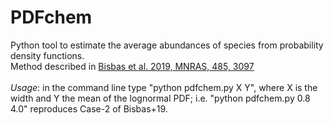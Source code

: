 # PDFchem

Python tool to estimate the average abundances of species from probability density functions. <br>Method described in <a href="https://ui.adsabs.harvard.edu/abs/2019MNRAS.485.3097B/abstract" target="_blank">Bisbas et al. 2019, MNRAS, 485, 3097</a>
<br><br><i>Usage</i>: in the command line type "python pdfchem.py X Y", where X is the width and Y the mean of the lognormal PDF; i.e. "python pdfchem.py 0.8 4.0" reproduces Case-2 of Bisbas+19.
